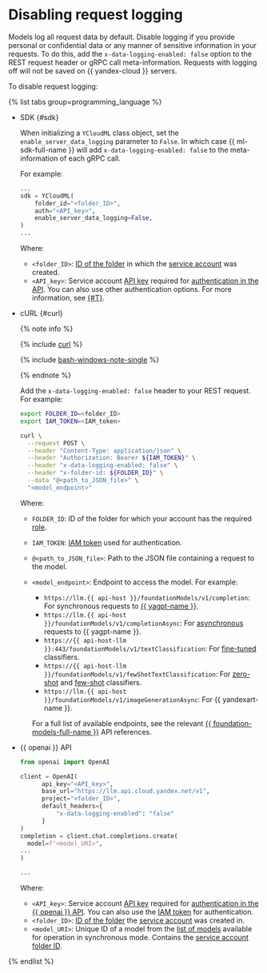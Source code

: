 # Disabling request logging

Models log all request data by default. Disable logging if you provide personal or confidential data or any manner of sensitive information in your requests. To do this, add the `x-data-logging-enabled: false` option to the REST request header or gRPC call meta-information. Requests with logging off will not be saved on {{ yandex-cloud }} servers.

To disable request logging:

{% list tabs group=programming_language %}

- SDK {#sdk}

  When initializing a `YCloudML` class object, set the `enable_server_data_logging` parameter to `False`. In which case {{ ml-sdk-full-name }} will add `x-data-logging-enabled: false` to the meta-information of each gRPC call.

  For example:

  ```python
  ...
  sdk = YCloudML(
      folder_id="<folder_ID>",
      auth="<API_key>",
      enable_server_data_logging=False,
  )
  ...
  ```

  Where:

  * `<folder_ID>`: [ID of the folder](../../resource-manager/operations/folder/get-id.md) in which the [service account](../../iam/concepts/users/service-accounts.md) was created.
  * `<API_key>`: Service account [API key](../../iam/concepts/authorization/api-key.md) required for [authentication in the API](../api-ref/authentication.md). You can also use other authentication options. For more information, see [{#T}](../sdk/index.md#authentication).

- cURL {#curl}

  {% note info %}

  {% include [curl](../../_includes/curl.md) %}

  {% include [bash-windows-note-single](../../_includes/translate/bash-windows-note-single.md) %}

  {% endnote %}

  Add the `x-data-logging-enabled: false` header to your REST request. For example:

  ```bash
  export FOLDER_ID=<folder_ID>
  export IAM_TOKEN=<IAM_token>

  curl \
    --request POST \
    --header "Content-Type: application/json" \
    --header "Authorization: Bearer ${IAM_TOKEN}" \
    --header "x-data-logging-enabled: false" \
    --header "x-folder-id: ${FOLDER_ID}" \
    --data "@<path_to_JSON_file>" \
    "<model_endpoint>"
  ```

  Where:

  * `FOLDER_ID`: ID of the folder for which your account has the required [role](../security/index.md).
  * `IAM_TOKEN`: [IAM token](../../iam/operations/iam-token/create.md) used for authentication.
  * `@<path_to_JSON_file>`: Path to the JSON file containing a request to the model.
  * `<model_endpoint>`: Endpoint to access the model. For example:
    * `https://llm.{{ api-host }}/foundationModels/v1/completion`: For synchronous requests to [{{ yagpt-name }}](../concepts/generation/index.md).
    * `https://llm.{{ api-host }}/foundationModels/v1/completionAsync`: For [asynchronous](generation/async-request.md) requests to {{ yagpt-name }}.
    * `https://{{ api-host-llm }}:443/foundationModels/v1/textClassification`: For [fine-tuned](../concepts/classifier/index.md#trainable) classifiers.
    * `https://{{ api-host-llm }}/foundationModels/v1/fewShotTextClassification`: For [zero-shot](../concepts/classifier/index.md#zero-shot) and [few-shot](../concepts/classifier/index.md#few-shot) classifiers.
    * `https://llm.{{ api-host }}/foundationModels/v1/imageGenerationAsync`: For {{ yandexart-name }}.

    For a full list of available endpoints, see the relevant [{{ foundation-models-full-name }}](../concepts/api.md) API references.

- {{ openai }} API

  ```python
  from openai import OpenAI

  client = OpenAI(
        api_key="<API_key>",
        base_url="https://llm.api.cloud.yandex.net/v1",
        project="<folder_ID>",
        default_headers={
            "x-data-logging-enabled": "false"
        }
  )
  completion = client.chat.completions.create(
    model=f"<model_URI>",
  ...
  )

  ...
  ```
  Where:

  * `<API_key>`: Service account [API key](../../iam/concepts/authorization/api-key.md) required for [authentication in the {{ openai }} API](../concepts/openai-compatibility.md). You can also use the [IAM token](../../iam/operations/iam-token/create.md) for authentication.
  * `<folder_ID>`: [ID of the folder](../../resource-manager/operations/folder/get-id.md) the [service account](../../iam/concepts/users/service-accounts.md) was created in.
  * `<model_URI>`: Unique ID of a model from the [list of models](../concepts/generation/models.md) available for operation in synchronous mode. Contains the [service account](../../iam/concepts/users/service-accounts.md) [folder ID](../../resource-manager/operations/folder/get-id.md).

{% endlist %}